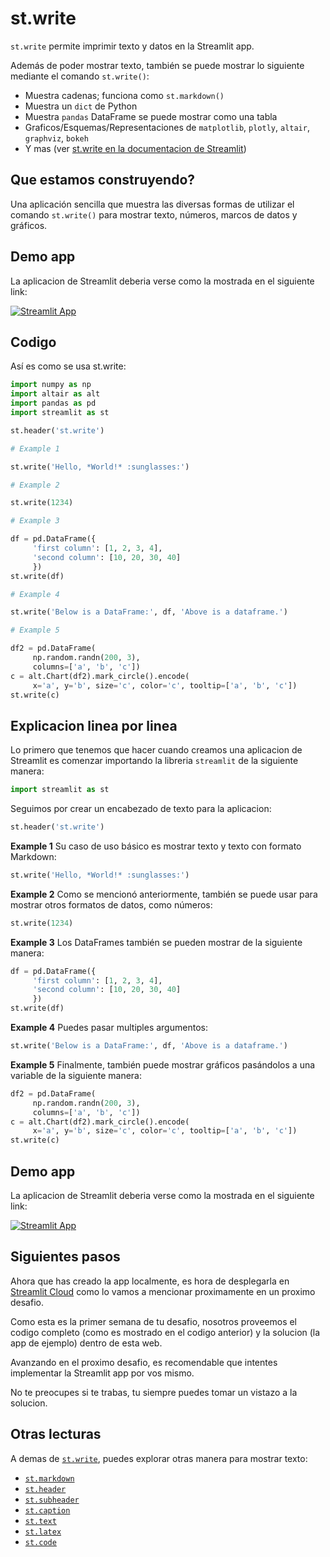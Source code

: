 # st.write

`st.write` permite imprimir texto y datos en la Streamlit app. 

Además de poder mostrar texto, también se puede mostrar lo siguiente mediante el comando `st.write()`:


- Muestra cadenas; funciona como `st.markdown()`
- Muestra un `dict` de Python
- Muestra `pandas` DataFrame se puede mostrar como una tabla
- Graficos/Esquemas/Representaciones de `matplotlib`, `plotly`, `altair`, `graphviz`, `bokeh`
- Y mas (ver [st.write en la documentacion de Streamlit](https://docs.streamlit.io/library/api-reference/write-magic/st.write))

## Que estamos construyendo?

Una aplicación sencilla que muestra las diversas formas de utilizar el comando `st.write()` para mostrar texto, números, marcos de datos y gráficos.

## Demo app

La aplicacion de Streamlit deberia verse como la mostrada en el siguiente link:

[![Streamlit App](https://static.streamlit.io/badges/streamlit_badge_black_white.svg)](https://share.streamlit.io/dataprofessor/st.write/)

## Codigo

Así es como se usa st.write:

```python
import numpy as np
import altair as alt
import pandas as pd
import streamlit as st

st.header('st.write')

# Example 1

st.write('Hello, *World!* :sunglasses:')

# Example 2

st.write(1234)

# Example 3

df = pd.DataFrame({
     'first column': [1, 2, 3, 4],
     'second column': [10, 20, 30, 40]
     })
st.write(df)

# Example 4

st.write('Below is a DataFrame:', df, 'Above is a dataframe.')

# Example 5

df2 = pd.DataFrame(
     np.random.randn(200, 3),
     columns=['a', 'b', 'c'])
c = alt.Chart(df2).mark_circle().encode(
     x='a', y='b', size='c', color='c', tooltip=['a', 'b', 'c'])
st.write(c)
```

## Explicacion linea por linea

Lo primero que tenemos que hacer cuando creamos una aplicacion de Streamlit es comenzar importando la libreria `streamlit` de la siguiente manera:

```python
import streamlit as st
```

Seguimos por crear un encabezado de texto para la aplicacion:

```python
st.header('st.write')
```

**Example 1**
Su caso de uso básico es mostrar texto y texto con formato Markdown:

```python
st.write('Hello, *World!* :sunglasses:')
```

**Example 2**
Como se mencionó anteriormente, también se puede usar para mostrar otros formatos de datos, como números:

```python
st.write(1234)
```

**Example 3**
Los DataFrames también se pueden mostrar de la siguiente manera:

```python
df = pd.DataFrame({
     'first column': [1, 2, 3, 4],
     'second column': [10, 20, 30, 40]
     })
st.write(df)
```

**Example 4**
Puedes pasar multiples argumentos:

```python
st.write('Below is a DataFrame:', df, 'Above is a dataframe.')
```

**Example 5**
Finalmente, también puede mostrar gráficos pasándolos a una variable de la siguiente manera:

```python
df2 = pd.DataFrame(
     np.random.randn(200, 3),
     columns=['a', 'b', 'c'])
c = alt.Chart(df2).mark_circle().encode(
     x='a', y='b', size='c', color='c', tooltip=['a', 'b', 'c'])
st.write(c)
```

## Demo app

La aplicacion de Streamlit deberia verse como la mostrada en el siguiente link:

[![Streamlit App](https://static.streamlit.io/badges/streamlit_badge_black_white.svg)](https://share.streamlit.io/dataprofessor/st.write/)

## Siguientes pasos

Ahora que has creado la app localmente, es hora de desplegarla en [Streamlit Cloud](https://streamlit.io/cloud) como lo vamos a mencionar proximamente en un proximo desafio.

Como esta es la primer semana de tu desafio, nosotros proveemos el codigo completo (como es mostrado en el codigo anterior) y la solucion (la app de ejemplo) dentro de esta web.

Avanzando en el proximo desafio, es recomendable que intentes implementar la Streamlit app por vos mismo.

No te preocupes si te trabas, tu siempre puedes tomar un vistazo a la solucion.

## Otras lecturas

A demas de [`st.write`](https://docs.streamlit.io/library/api-reference/write-magic/st.write), puedes explorar otras manera para mostrar texto:

- [`st.markdown`](https://docs.streamlit.io/library/api-reference/text/st.markdown)
- [`st.header`](https://docs.streamlit.io/library/api-reference/text/st.header)
- [`st.subheader`](https://docs.streamlit.io/library/api-reference/text/st.subheader)
- [`st.caption`](https://docs.streamlit.io/library/api-reference/text/st.caption)
- [`st.text`](https://docs.streamlit.io/library/api-reference/text/st.text)
- [`st.latex`](https://docs.streamlit.io/library/api-reference/text/st.latex)
- [`st.code`](https://docs.streamlit.io/library/api-reference/text/st.code)
